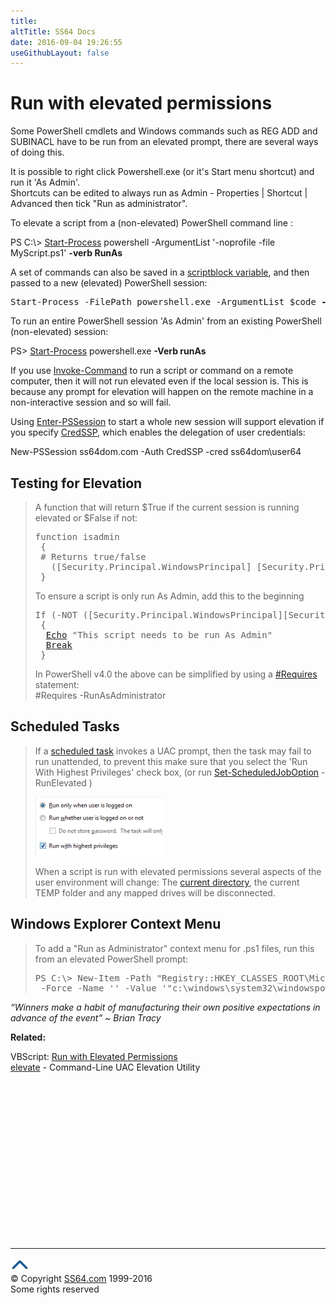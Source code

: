 ```yaml
---
title:
altTitle: SS64 Docs
date: 2016-09-04 19:26:55
useGithubLayout: false
---
```

<!-- #BeginLibraryItem "/Library/head_pssyntax.lbi" --><!-- #EndLibraryItem --><h1>Run with elevated permissions</h1>
<p>Some PowerShell cmdlets and Windows commands such as REG ADD and SUBINACL have to be run from an elevated prompt, there are several ways of doing this.</p>
<p>It is possible to right click Powershell.exe (or it's Start menu shortcut) and run it 'As Admin'.<br>
Shortcuts can be edited to always run as Admin - <span class="code">Properties | Shortcut | Advanced</span> then tick "Run as administrator".</p>
<p>To elevate a script from a (non-elevated) PowerShell command line :</p>
<p class="code">PS C:\&gt; <a href="start-process.html">Start-Process</a> powershell -ArgumentList '-noprofile -file MyScript.ps1' <b>-verb RunAs</b></p>
<p>A set of commands can also be saved in a <a href="../nt/syntax-variables.html">scriptblock variable</a>, and then passed to a new (elevated) PowerShell session:</p>
<pre>Start-Process -FilePath powershell.exe -ArgumentList $code <b>-verb RunAs</b> -WorkingDirectory C:</pre>
<p>To run an entire PowerShell session 'As Admin' from an existing PowerShell (non-elevated) session:</p>
<p class="code">PS&gt; <a href="start-process.html">Start-Process</a> powershell.exe <b>-Verb runAs</b></p>
<p>If you use <a href="invoke-command.html">Invoke-Command</a> to run a script or command on a remote computer, then it will not run elevated even if the local session is.  This is because any prompt for elevation will happen on the remote machine in a non-interactive session and so will fail. </p>
<p>Using <a href="enter-pssession.html">Enter-PSSession</a> to start a whole new session will support elevation if you specify <a href="https://blogs.msdn.microsoft.com/powershell/2008/06/05/credssp-for-second-hop-remoting/">CredSSP</a>, which enables  the delegation of user credentials:</p>
<p class="code">New-PSSession ss64dom.com -Auth CredSSP -cred ss64dom\user64</p>
<h2> Testing for Elevation</h2>
<blockquote>
<p>A function that will return $True if the current session is running elevated or $False if not:</p>
<pre>function isadmin
 {
 # Returns true/false
   ([Security.Principal.WindowsPrincipal] [Security.Principal.WindowsIdentity]::GetCurrent()).IsInRole([Security.Principal.WindowsBuiltInRole] "Administrator")
 }</pre>
<p>To ensure a script is only run As Admin, add this to the beginning</p>
<pre>If (-NOT ([Security.Principal.WindowsPrincipal][Security.Principal.WindowsIdentity]::GetCurrent()).IsInRole([Security.Principal.WindowsBuiltInRole] "Administrator"))
 {    
  <a href="write-output.html">Echo</a> "This script needs to be run As Admin"
  <a href="break.html">Break</a>
 }</pre>
<p>In PowerShell v4.0 the above can be simplified by using a <a href="https://technet.microsoft.com/en-us/library/hh847765.aspx">#Requires</a> statement:<br>
<span class="code">#Requires -RunAsAdministrator</span></p>
</blockquote>
<h2>Scheduled Tasks</h2>
<blockquote>
<p>If a <a href="scheduler.html">scheduled task</a> invokes a  UAC prompt, then the  task may fail to run unattended, to prevent this make sure that you select the 'Run With Highest Privileges' check box, (or run <span class="code"><a href="set-scheduledjoboption.html">Set-ScheduledJobOption</a> -RunElevated</span> )</p>
<p><img src="../nt/elevate.png" width="203" height="94" alt="Elevate Scheduled task"></p>
<p>When a script is run with elevated permissions several aspects of the user environment will change: The <a href="set-location.html">current directory</a>, the current TEMP folder and any mapped drives will be disconnected.</p>
</blockquote>
<h2>Windows Explorer Context Menu</h2>
<blockquote>
<p>To add a "Run as Administrator" context menu for .ps1 files, run this from an elevated PowerShell prompt:</p>
<pre><span class="code">PS C:\&gt; </span>New-Item -Path "Registry::HKEY_CLASSES_ROOT\Microsoft.PowershellScript.1\Shell\runas\command" `
 -Force -Name '' -Value '"c:\windows\system32\windowspowershell\v1.0\powershell.exe" -noexit "%1"'</pre>
</blockquote>
<p class="quote"><i class="quote">“Winners make a habit of manufacturing their own positive expectations in advance  of the event” ~ Brian Tracy</i></p>
<p><b>Related:</b></p>
<p>VBScript: <a href="../vb/syntax-elevate.html">Run with Elevated Permissions</a> <br>
<a href="http://code.kliu.org/misc/elevate/">elevate</a> - Command-Line UAC Elevation Utility</p><!-- #BeginLibraryItem "/Library/foot_ps.lbi" --><p>
<!-- PowerShell300 -->
<ins class="adsbygoogle" style="display:inline-block;width:300px;height:250px" data-ad-client="ca-pub-6140977852749469" data-ad-slot="6253539900"></ins>
<script>
(adsbygoogle = window.adsbygoogle || []).push({});
</script></p>
<hr>
<div id="bl" class="footer"><a href="syntax-elevate.html#"><img src="../images/top.png" width="30" height="22" alt="Back to the Top"></a></div>
<div id="br" class="footer, tagline">© Copyright <a href="http://ss64.com/">SS64.com</a> 1999-2016<br>
Some rights reserved</div><!-- #EndLibraryItem -->

